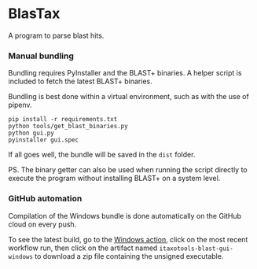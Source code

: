 # BlasTax

A program to parse blast hits.

### Manual bundling

Bundling requires PyInstaller and the BLAST+ binaries.
A helper script is included to fetch the latest BLAST+ binaries.

Bundling is best done within a virtual environment, such as with the use of pipenv.

```
pip install -r requirements.txt
python tools/get_blast_binaries.py
python gui.py
pyinstaller gui.spec
```

If all goes well, the bundle will be saved in the `dist` folder.

PS. The binary getter can also be used when running the script directly to execute the program without installing BLAST+ on a system level.


### GitHub automation

Compilation of the Windows bundle is done automatically on the GitHub cloud on every push.

To see the latest build, go to the [Windows action](https://github.com/iTaxoTools/BLAST-Align/actions/workflows/ci.yml), click on the most recent workflow run, then click on the artifact named `itaxotools-blast-gui-windows` to download a zip file containing the unsigned executable.
